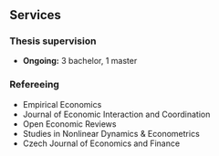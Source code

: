 <!-- <h1 id="services"></h1> -->
<!-- <h2>Services</h2> -->
<!-- <h3>Refereeing</h3> -->
<h1 id="services"></h1>

## Services

### Thesis supervision

- **Ongoing:** 3 bachelor, 1 master

### Refereeing

<ul class="refereeing">
  <li>
    <autocolor>Empirical Economics</autocolor></li>
  <li>
    <autocolor>Journal of Economic Interaction and Coordination</autocolor></li>
  <li>
    <autocolor>Open Economic Reviews</autocolor></li>
  <li>
    <autocolor>Studies in Nonlinear Dynamics &amp; Econometrics</autocolor></li>
  <li>
    <autocolor>Czech Journal of Economics and Finance</autocolor></li>
</ul>
